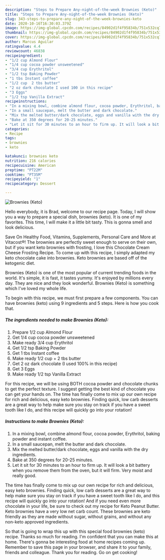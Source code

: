 ```yaml
---
description: "Steps to Prepare Any-night-of-the-week Brownies (Keto)"
title: "Steps to Prepare Any-night-of-the-week Brownies (Keto)"
slug: 343-steps-to-prepare-any-night-of-the-week-brownies-keto
date: 2020-10-16T16:30:03.379Z
image: https://img-global.cpcdn.com/recipes/84902d1f4f95834b/751x532cq70/brownies-keto-recipe-main-photo.jpg
thumbnail: https://img-global.cpcdn.com/recipes/84902d1f4f95834b/751x532cq70/brownies-keto-recipe-main-photo.jpg
cover: https://img-global.cpcdn.com/recipes/84902d1f4f95834b/751x532cq70/brownies-keto-recipe-main-photo.jpg
author: Marcus Aguilar
ratingvalue: 4.4
reviewcount: 46838
recipeingredient:
- "1/2 cup Almond Flour"
- "1/4 cup cocoa powder unsweetened"
- "3/4 cup Erythritol"
- "1/2 tsp Baking Powder"
- "1 tbs Instant coffee"
- "1/2 cup  2 tbs butter"
- "2 oz dark chocolate I used 100 in this recipe"
- "3 Eggs"
- "1/2 tsp Vanilla Extract"
recipeinstructions:
- "In a mixing bowl, combine almond flour, cocoa powder, Erythritol, baking powder and instant coffee."
- "In a small saucepan, melt the butter and dark chocolate."
- "Mix the melted butter/dark chocolate, eggs and vanilla with the dry ingredients."
- "Bake at 350 degrees for 20-25 minutes."
- "Let it sit for 30 minutes to an hour to firm up. It will look a bit battery when you remove them from the oven, but it will firm. Very moist and really good."
categories:
- Recipe
tags:
- brownies
- keto

katakunci: brownies keto 
nutrition: 216 calories
recipecuisine: American
preptime: "PT22M"
cooktime: "PT35M"
recipeyield: "1"
recipecategory: Dessert

---
```



![Brownies (Keto)](https://img-global.cpcdn.com/recipes/84902d1f4f95834b/751x532cq70/brownies-keto-recipe-main-photo.jpg)

Hello everybody, it is Brad, welcome to our recipe page. Today, I will show you a way to prepare a special dish, brownies (keto). It is one of my favorites. This time, I will make it a little bit tasty. This is gonna smell and look delicious.

Save On Healthy Food, Vitamins, Supplements, Personal Care and More at Vitacost®! The brownies are perfectly sweet enough to serve on their own, but if you want keto brownies with frosting, I love this Chocolate Cream Cheese Frosting Recipe. To come up with this recipe, I simply adapted my keto chocolate cake into brownies. Keto brownies are based off of the ketogenic diet.

Brownies (Keto) is one of the most popular of current trending foods in the world. It's simple, it is fast, it tastes yummy. It's enjoyed by millions every day. They are nice and they look wonderful. Brownies (Keto) is something which I've loved my whole life.


To begin with this recipe, we must first prepare a few components. You can have brownies (keto) using 9 ingredients and 5 steps. Here is how you cook that.

<!--inarticleads1-->

##### The ingredients needed to make Brownies (Keto):

1. Prepare 1/2 cup Almond Flour
1. Get 1/4 cup cocoa powder unsweetened
1. Make ready 3/4 cup Erythritol
1. Get 1/2 tsp Baking Powder
1. Get 1 tbs Instant coffee
1. Make ready 1/2 cup + 2 tbs butter
1. Get 2 oz dark chocolate (I used 100% in this recipe)
1. Get 3 Eggs
1. Make ready 1/2 tsp Vanilla Extract


For this recipe, we will be using BOTH cocoa powder and chocolate chunks to get the perfect texture. I suggest getting the best kind of chocolate you can get your hands on. The time has finally come to mix up our own recipe for rich and delicious, easy keto brownies. Finding quick, low carb desserts are a great way to help make sure you stay on track if you have a sweet tooth like I do, and this recipe will quickly go into your rotation! 

<!--inarticleads2-->

##### Instructions to make Brownies (Keto):

1. In a mixing bowl, combine almond flour, cocoa powder, Erythritol, baking powder and instant coffee.
1. In a small saucepan, melt the butter and dark chocolate.
1. Mix the melted butter/dark chocolate, eggs and vanilla with the dry ingredients.
1. Bake at 350 degrees for 20-25 minutes.
1. Let it sit for 30 minutes to an hour to firm up. It will look a bit battery when you remove them from the oven, but it will firm. Very moist and really good.


The time has finally come to mix up our own recipe for rich and delicious, easy keto brownies. Finding quick, low carb desserts are a great way to help make sure you stay on track if you have a sweet tooth like I do, and this recipe will quickly go into your rotation! And if you need even more chocolate in your life, be sure to check out my recipe for Keto Peanut Butter. Keto brownies have a very low net carb count. These brownies are keto friendly as they are made without sugar, without grains, and without any non-keto approved ingredients. 

So that is going to wrap this up with this special food brownies (keto) recipe. Thanks so much for reading. I'm confident that you can make this at home. There's gonna be interesting food at home recipes coming up. Remember to save this page in your browser, and share it to your family, friends and colleague. Thank you for reading. Go on get cooking!
